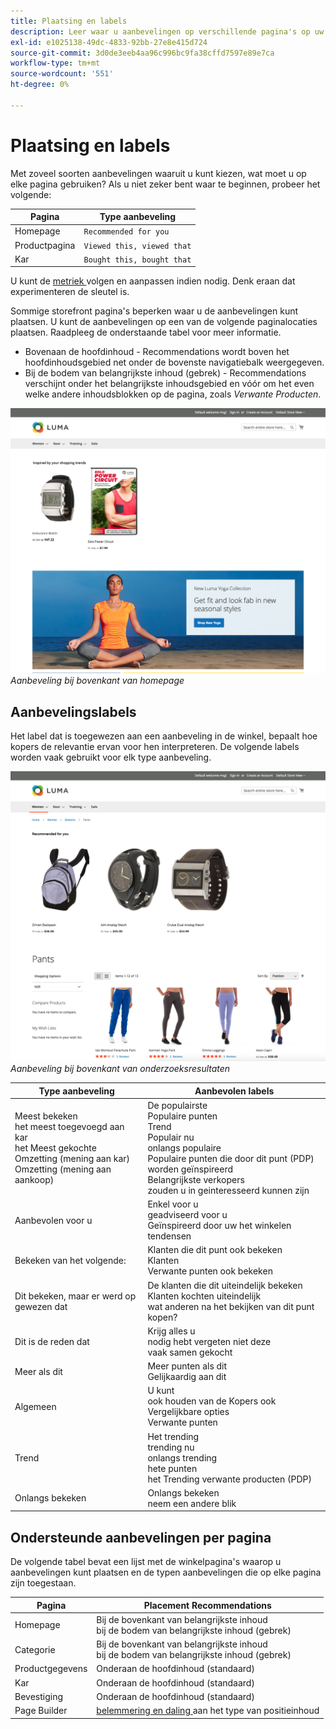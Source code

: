 ```yaml
---
title: Plaatsing en labels
description: Leer waar u aanbevelingen op verschillende pagina's op uw plaats en suggesties voor vaak gebruikte etiketten voor elk aanbevelingstype kunt plaatsen.
exl-id: e1025138-49dc-4833-92bb-27e8e415d724
source-git-commit: 3d0de3eeb4aa96c996bc9fa38cffd7597e89e7ca
workflow-type: tm+mt
source-wordcount: '551'
ht-degree: 0%

---
```


# Plaatsing en labels

Met zoveel soorten aanbevelingen waaruit u kunt kiezen, wat moet u op elke pagina gebruiken? Als u niet zeker bent waar te beginnen, probeer het volgende:

| Pagina | Type aanbeveling |
|---|---|
| Homepage | `Recommended for you` |
| Productpagina | `Viewed this, viewed that` |
| Kar | `Bought this, bought that` |

U kunt de [ metriek ](workspace.md) volgen en aanpassen indien nodig. Denk eraan dat experimenteren de sleutel is.

Sommige storefront pagina&#39;s beperken waar u de aanbevelingen kunt plaatsen. U kunt de aanbevelingen op een van de volgende paginalocaties plaatsen. Raadpleeg de onderstaande tabel voor meer informatie.

- Bovenaan de hoofdinhoud - Recommendations wordt boven het hoofdinhoudsgebied net onder de bovenste navigatiebalk weergegeven.
- Bij de bodem van belangrijkste inhoud (gebrek) - Recommendations verschijnt onder het belangrijkste inhoudsgebied en vóór om het even welke andere inhoudsblokken op de pagina, zoals _Verwante Producten_.

![ plaatsing van de Aanbeveling ](assets/storefront-home-page-top.png)
_Aanbeveling bij bovenkant van homepage_

## Aanbevelingslabels

Het label dat is toegewezen aan een aanbeveling in de winkel, bepaalt hoe kopers de relevantie ervan voor hen interpreteren. De volgende labels worden vaak gebruikt voor elk type aanbeveling.

![ plaatsing van de Aanbeveling ](assets/storefront-search-results-top.png)
_Aanbeveling bij bovenkant van onderzoeksresultaten_

| Type aanbeveling | Aanbevolen labels |
|---|---|
| Meest bekeken <br> het meest toegevoegd aan kar <br> het Meest gekochte <br> Omzetting (mening aan kar) <br> Omzetting (mening aan aankoop) | De populairste <br> Populaire punten <br> Trend <br> Populair nu <br> onlangs populaire <br> Populaire punten die door dit punt (PDP) worden geïnspireerd <br> Belangrijkste verkopers <br> zouden u in geinteresseerd kunnen zijn |
| Aanbevolen voor u | Enkel voor u <br> geadviseerd voor u <br> Geïnspireerd door uw het winkelen tendensen |
| Bekeken van het volgende: | Klanten die dit punt ook bekeken <br> Klanten <br> Verwante punten ook bekeken |
| Dit bekeken, maar er werd op gewezen dat | De klanten die dit uiteindelijk bekeken <br> Klanten kochten uiteindelijk <br> wat anderen na het bekijken van dit punt kopen? |
| Dit is de reden dat | Krijg alles u <br> nodig hebt vergeten niet deze <br> vaak samen gekocht |
| Meer als dit | Meer punten als dit <br> Gelijkaardig aan dit |
| Algemeen | U kunt <br> ook houden van de Kopers ook <br> Vergelijkbare opties <br> Verwante punten |
| Trend | Het trending <br> trending nu <br> onlangs trending <br> hete punten <br> het Trending verwante producten (PDP) |
| Onlangs bekeken | Onlangs bekeken <br> neem een andere blik |

## Ondersteunde aanbevelingen per pagina

De volgende tabel bevat een lijst met de winkelpagina&#39;s waarop u aanbevelingen kunt plaatsen en de typen aanbevelingen die op elke pagina zijn toegestaan.

| Pagina | Placement Recommendations |
|---|---|
| Homepage | Bij de bovenkant van belangrijkste inhoud <br> bij de bodem van belangrijkste inhoud (gebrek) | Meest bekeken <br> het meest gekochte <br> Meest toegevoegd aan kar <br> geadviseerd voor u <br> Trend |
| Categorie | Bij de bovenkant van belangrijkste inhoud <br> bij de bodem van belangrijkste inhoud (gebrek) | Meest bekeken <br> het meest gekochte <br> Meest toegevoegd aan kar <br> geadviseerd voor u <br> Trend |
| Productgegevens | Onderaan de hoofdinhoud (standaard) | Meest bekeken <br> het meest gekochte <br> Meest toegevoegd aan wortel <br> dit bekeken, bekeken dat <br> dit bekeken, kocht dat <br> dit kocht, dat <br> meer als dit <br> Trending <br> Visuele gelijkenis 5} kocht |
| Kar | Onderaan de hoofdinhoud (standaard) | Meest bekeken <br> het meest gekochte <br> aan wortel {het meest toegevoegd <br> Bekeken dit, bekeken dat <br> dit kocht, kocht dat <br> meer als dit <br> Trend<br> |
| Bevestiging | Onderaan de hoofdinhoud (standaard) | Meest bekeken <br> het meest gekochte <br> aan wortel {het meest toegevoegd <br> Bekeken dit, bekeken dat <br> dit kocht, kocht dat <br> meer als dit <br> Trend<br> |
| Page Builder | [ belemmering en daling ](https://experienceleague.adobe.com/docs/commerce-admin/page-builder/add-content/recommendations.html) aan het type van positieinhoud | Meest bekeken <br> het meest gekochte <br> Meest toegevoegd aan kar <br> geadviseerd voor u <br> Trend |
